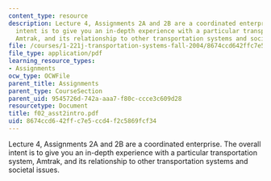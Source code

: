 ```yaml
---
content_type: resource
description: Lecture 4, Assignments 2A and 2B are a coordinated enterprise. The overall
  intent is to give you an in-depth experience with a particular transportation system,
  Amtrak, and its relationship to other transportation systems and societal issues.
file: /courses/1-221j-transportation-systems-fall-2004/8674ccd642ffc7e5ccd4f2c5869fcf34_f02_asst2intro.pdf
file_type: application/pdf
learning_resource_types:
- Assignments
ocw_type: OCWFile
parent_title: Assignments
parent_type: CourseSection
parent_uid: 9545726d-742a-aaa7-f80c-ccce3c609d28
resourcetype: Document
title: f02_asst2intro.pdf
uid: 8674ccd6-42ff-c7e5-ccd4-f2c5869fcf34
---
```

Lecture 4, Assignments 2A and 2B are a coordinated enterprise. The overall intent is to give you an in-depth experience with a particular transportation system, Amtrak, and its relationship to other transportation systems and societal issues.

